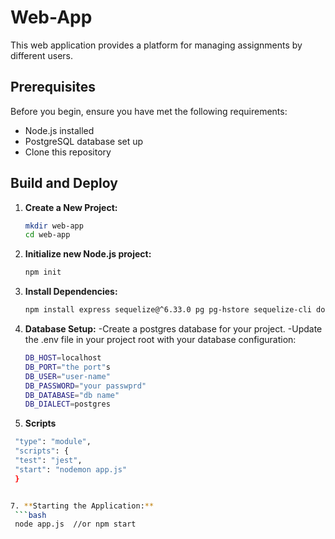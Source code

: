 # Web-App 

This web application provides a platform for managing assignments by different users.

## Prerequisites

Before you begin, ensure you have met the following requirements:
- Node.js installed
- PostgreSQL database set up
- Clone this repository

## Build and Deploy

1. **Create a New Project:**

   ```bash
   mkdir web-app
   cd web-app

2. **Initialize new Node.js project:**
   ```bash
   npm init
3. **Install Dependencies:**
   ```bash
   npm install express sequelize@^6.33.0 pg pg-hstore sequelize-cli dotenv bcryptjs lodash csv-parser

4. **Database Setup:**
   -Create a postgres database for your project.
   -Update the .env file in your project root with your database configuration:

   ```bash
   DB_HOST=localhost
   DB_PORT="the port"s
   DB_USER="user-name"
   DB_PASSWORD="your passwprd"
   DB_DATABASE="db name"
   DB_DIALECT=postgres

5. **Scripts**
  ```bash
   "type": "module",
   "scripts": {
   "test": "jest",
   "start": "nodemon app.js"
   }


7. **Starting the Application:**
   ```bash
   node app.js  //or npm start 